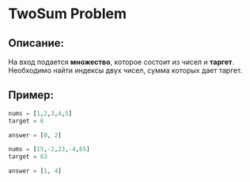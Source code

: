 # TwoSum Problem

## Описание:
На вход подается **множество**, которое состоит из чисел и **таргет**. Необходимо найти индексы двух чисел, сумма которых дает таргет.

## Пример:
```python 
nums = [1,2,3,4,5]
target = 6

answer = [0, 2]
```

```python 
nums = [15,-2,23,-4,65]
target = 63

answer = [1, 4]
```